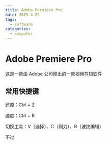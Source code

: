 ```yaml
---
title: Adobe Permiere Pro
date: 2025-4-29
tags:
  - software
categories:
  - computer
---
```


# Adobe Premiere Pro

这是一款由 Adobe 公司推出的一款视频剪辑软件

## 常用快捷键

还原：Ctrl + Z

速度：Ctrl + R

切换工具：V（选择）、C（剃刀）、B（波纹编辑）

<a class="red">不过</a>
